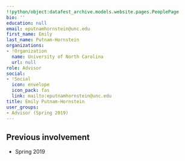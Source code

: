 ```yaml
---
!!python/object:datafest_archive.models.website.pages.PeoplePage
bio: ''
education: null
email: eputnamhornstein@unc.edu
first_name: Emily
last_name: Putnam-Hornstein
organizations:
- !Organization
  name: University of North Carolina
  url: null
role: Advisor
social:
- !Social
  icon: envelope
  icon_pack: fas
  link: mailto:eputnamhornstein@unc.edu
title: Emily Putnam-Hornstein
user_groups:
- Advisor (Spring 2019)
---
```


## Previous involvement

* Spring 2019